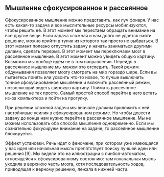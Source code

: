 ## Мышление сфокусированное и рассеянное

Сфокусированное мышление можно представить, как луч фонаря. У нас есть какая-то задача и все мыслительные ресурсы мобилизуются, чтобы решить её. В этот момент мы перестаём обращать внимание на все другие вещи.
Если задача сложная и нам долго не удается найти решение, можно прийти в тупик из которого так просто не выбраться. В этот момент полезно отпустить задачу и начать заниматься другими делами, сделать перерыв.
В этот момент мы переключаем мозг в рассеянное мышление. В этот момент можно увидеть общую картину. Возможно мы вообще идём не в том направлении. Перейдя в рассеянное мышление мы можем это отследить. Такой режим обдумывания позволяет мозгу смотреть на мир гораздо шире. Если вы пытаетесь понять или усвоить что-то новое, то лучше выключить точное сфокусированное мышление и включить рассеянный режим, позволяющий видеть широкую картину. Поймать рассеянное мышление не так просто. Самый простой способ перейти в него встать из-за компьютера и пойти на прогулку.

При решении сложной задачи мы вначале должны приложить к ней настойчивые усилия в сфокусированном режиме. Но чтобы довести задачу до конца нам нужно перейти в рассеянное мышление.
Мы не можем использовать оба способа мышления одновременно. Если мы сознательно фокусируем внимание на задаче, то рассеянное мышление блокируется.

Эффект установки.
Речь идет о феномене, при котором уже имеющаяся у вас идея или начальная мысль препятствует поиску лучшей идеи или решения [9]. Мы видели это на иллюстрации с пинбол-автоматом, относящейся к сфокусированному состоянию: там изначальная мысль уходила в верхнюю часть мозга, хотя последовательность ходов, приводящая к верному решению, лежала в нижней части.
